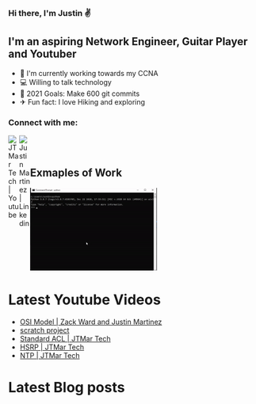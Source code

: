 ### Hi there, I'm Justin ✌

## I'm an aspiring Network Engineer, Guitar Player and Youtuber

- 📘 I'm currently working towards my CCNA 
- 💻 Willing to talk technology
- 🎯 2021 Goals: Make 600 git commits
- ✈ Fun fact: I love Hiking and exploring 

### Connect with me:

[<img align="left" alt="JTMar Tech | Youtube" width="22px" src="https://cdn.jsdelivr.net/npm/simple-icons@v3/icons/youtube.svg">][youtube]
[<img align="left" alt="Justin Martinez | Linkedin" width="22px" src="https://cdn.jsdelivr.net/npm/simple-icons@v3/icons/linkedin.svg">][linkedin]
<br>
<br>

## Exmaples of Work
<a href="https://github.com/jtmar28/Ping_Script"><img src="https://github.com/jtmar28/jtmar28/blob/master/Ping%20Script.gif" width="256"  /></a>

# Latest Youtube Videos
<!-- YOUTUBE:START -->
- [OSI Model | Zack Ward and Justin Martinez](https://www.youtube.com/watch?v=kyBL1X-rPh8)
- [scratch project](https://www.youtube.com/watch?v=z8ezrt6uy1I)
- [Standard ACL | JTMar Tech](https://www.youtube.com/watch?v=HGSyfqNjG4M)
- [HSRP | JTMar Tech](https://www.youtube.com/watch?v=6DYgkdxxGDw)
- [NTP | JTMar Tech](https://www.youtube.com/watch?v=aiWQtyUWzDk)
<!-- YOUTUBE:END -->

# Latest Blog posts
<!-- BLOG-POST-LIST:START -->
<!-- BLOG-POST-LIST:END -->

[youtube]: https://www.youtube.com/channel/UCGawlVe9hpXIa-1e3ns4r6A
[linkedin]: https://www.linkedin.com/in/justin-martinez-9a0624124/

